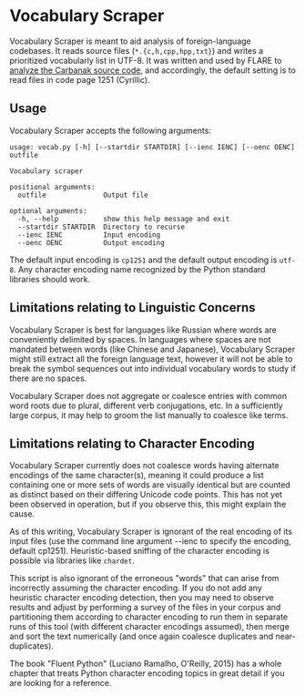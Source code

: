 # Vocabulary Scraper

Vocabulary Scraper is meant to aid analysis of foreign-language codebases. It
reads source files (`*.{c,h,cpp,hpp,txt}`) and writes a prioritized vocabularly
list in UTF-8. It was written and used by FLARE to [analyze the Carbanak source
code](https://www.fireeye.com/blog/threat-research/2019/04/carbanak-week-part-one-a-rare-occurrence),
and accordingly, the default setting is to read files in code page 1251
(Cyrillic).

## Usage

Vocabulary Scraper accepts the following arguments:

```
usage: vocab.py [-h] [--startdir STARTDIR] [--ienc IENC] [--oenc OENC] outfile

Vocabulary scraper

positional arguments:
  outfile              Output file

optional arguments:
  -h, --help           show this help message and exit
  --startdir STARTDIR  Directory to recurse
  --ienc IENC          Input encoding
  --oenc OENC          Output encoding
```

The default input encoding is `cp1251` and the default output encoding is
`utf-8`. Any character encoding name recognized by the Python standard
libraries should work.

## Limitations relating to Linguistic Concerns
Vocabulary Scraper is best for languages like Russian where words are
conveniently delimited by spaces. In languages where spaces are not mandated
between words (like Chinese and Japanese), Vocabulary Scraper might still
extract all the foreign language text, however it will not be able to break the
symbol sequences out into individual vocabulary words to study if there are no
spaces.

Vocabulary Scraper does not aggregate or coalesce entries with common word
roots due to plural, different verb conjugations, etc. In a sufficiently large
corpus, it may help to groom the list manually to coalesce like terms.

## Limitations relating to Character Encoding
Vocabulary Scraper currently does not coalesce words having alternate encodings
of the same character(s), meaning it could produce a list containing one or
more sets of words are visually identical but are counted as distinct based on
their differing Unicode code points. This has not yet been observed in
operation, but if you observe this, this might explain the cause.

As of this writing, Vocabulary Scraper is ignorant of the real encoding of its
input files (use the command line argument --ienc to specify the encoding,
default cp1251).  Heuristic-based sniffing of the character encoding is
possible via libraries like `chardet`.

This script is also ignorant of the erroneous "words" that can arise from
incorrectly assuming the character encoding. If you do not add any heuristic
character encoding detection, then you may need to observe results and adjust
by performing a survey of the files in your corpus and partitioning them
according to character encoding to run them in separate runs of this tool
(with different character encodings assumed), then merge and sort the text
numerically (and once again coalesce duplicates and near-duplicates).

The book "Fluent Python" (Luciano Ramalho, O'Reilly, 2015) has a whole chapter
that treats Python character encoding topics in great detail if you are looking
for a reference.
